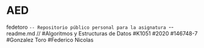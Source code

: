 # AED
fedetoro
`-- Repositorio público personal para la asignatura
    `-- readme.md // #Algoritmos y Estructuras de Datos 
                     #K1051 
                     #2020 
                     #146748-7 
                     #Gonzalez Toro 
                     #Federico Nicolas
    
